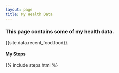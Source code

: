 ```yaml
---
layout: page
title: My Health Data
---
```


### This page contains some of my health data.

{{site.data.recent_food.food}}.

#### My Steps

{% include steps.html %}

